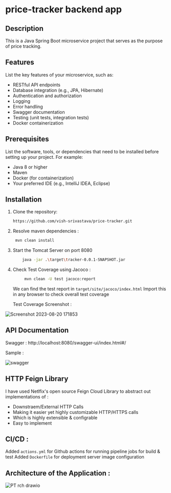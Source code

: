 # price-tracker backend app



## Description

This is a Java Spring Boot microservice project that serves as the purpose of price tracking.

## Features

List the key features of your microservice, such as:

- RESTful API endpoints
- Database integration (e.g., JPA, Hibernate)
- Authentication and authorization
- Logging
- Error handling
- Swagger documentation
- Testing (unit tests, integration tests)
- Docker containerization

## Prerequisites

List the software, tools, or dependencies that need to be installed before setting up your project. For example:

- Java 8 or higher
- Maven
- Docker (for containerization)
- Your preferred IDE (e.g., IntelliJ IDEA, Eclipse)

## Installation

1. Clone the repository:

   ```bash
   https://github.com/vish-srivastava/price-tracker.git

2. Resolve maven dependencies : 
   ```bash 
    mvn clean install
   ```

3. Start the Tomcat Server on port 8080 
   ```bash 
       java -jar .\target\tracker-0.0.1-SNAPSHOT.jar
   ```

4. Check Test Coverage using Jacoco : 
   ```bash 
        mvn clean -U test jacoco:report
   ```
   We can find the test report in 
   ```target/site/jacoco/index.html``` 
   Import this in any browser to check overall test coverage

   Test Coverage Screenshot :
   
![Screenshot 2023-08-20 171853](https://github.com/vish-srivastava/price-tracker/assets/24750869/bb7309a5-2e23-4ef1-805e-57c0e29fb931)


## API Documentation

Swagger  : http://localhost:8080/swagger-ui/index.html#/

Sample :
 
![swagger](https://github.com/vish-srivastava/price-tracker/assets/24750869/0701b3c5-2704-479d-9fc9-e590c3990f33)

## HTTP Feign Library

I have used Netlfix's open source Feign Cloud Library to abstract out implementations of :
- Downstraem/External HTTP Calls
- Making it easier yet highly customizable HTTP/HTTPS calls
- Which is highly extensible & configrable
- Easy to implement

## CI/CD : 
   Added ```actions.yml``` for Github actions for running pipeline jobs for build & test
   Added ```Dockerfile``` for deployment server image configuration 

## Architecture of the Application :

![PT rch drawio](https://github.com/vish-srivastava/price-tracker/assets/24750869/1b5e4acd-97d9-49f2-a720-5ad9377a5a57)
